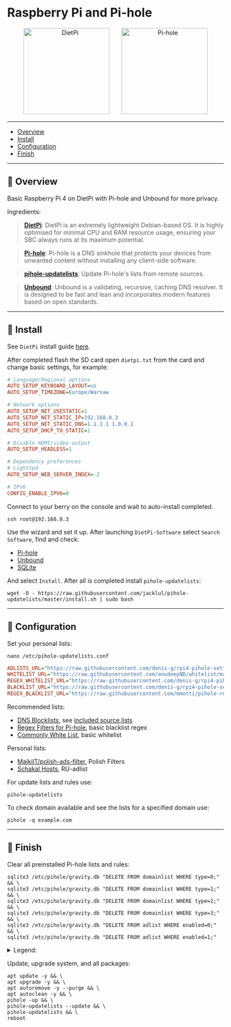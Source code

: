 # Raspberry Pi and Pi-hole

<div align="center">
  <img src="https://github.com/denis-g/rpi4-pihole-settings/blob/master/assets/dietpi.png" alt="DietPi" style="width: auto; height: 200px;" />
  &nbsp;&nbsp;&nbsp;&nbsp;&nbsp;
  <img src="https://github.com/denis-g/rpi4-pihole-settings/blob/master/assets/pihole.svg" alt="Pi-hole" style="width: auto; height: 200px;" />
</div>

---

- [Overview](#-overview)
- [Install](#-install)
- [Configuration](#-configuration)
- [Finish](#-finish)

---

## 🔹 Overview

Basic Raspberry Pi 4 on DietPi with Pi-hole and Unbound for more privacy.

Ingredients:

> **[DietPi](https://github.com/MichaIng/DietPi)**: DietPi is an extremely lightweight Debian-based OS. It is highly optimised for minimal CPU and RAM resource usage, ensuring your SBC always runs at its maximum potential.

> **[Pi-hole](https://docs.pi-hole.net/)**: Pi-hole is a DNS sinkhole that protects your devices from unwanted content without installing any client-side software.

> **[pihole-updatelists](https://github.com/jacklul/pihole-updatelists)**: Update Pi-hole's lists from remote sources.

> **[Unbound](https://unbound.docs.nlnetlabs.nl/en/latest/)**: Unbound is a validating, recursive, caching DNS resolver. It is designed to be fast and lean and incorporates modern features based on open standards.

---

## 🔹 Install

See `DietPi` install guide [here](https://dietpi.com/docs/install/).

After completed flash the SD card open `dietpi.txt` from the card and change basic settings, for example:

```ini
# Language/Regional options
AUTO_SETUP_KEYBOARD_LAYOUT=us
AUTO_SETUP_TIMEZONE=Europe/Warsaw

# Network options
AUTO_SETUP_NET_USESTATIC=1
AUTO_SETUP_NET_STATIC_IP=192.168.0.3
AUTO_SETUP_NET_STATIC_DNS=1.1.1.1 1.0.0.1
AUTO_SETUP_DHCP_TO_STATIC=1

# Disable HDMI/video output
AUTO_SETUP_HEADLESS=1

# Dependency preferences
# Lighttpd
AUTO_SETUP_WEB_SERVER_INDEX=-2

# IPv6
CONFIG_ENABLE_IPV6=0
```

Connect to your berry on the console and wait to auto-install completed.

```shell
ssh root@192.168.0.3
```

Use the wizard and set it up. After launching `DietPi-Software` select `Search Software`, find and check:
- [Pi-hole](https://dietpi.com/docs/software/dns_servers/#pi-hole)
- [Unbound](https://dietpi.com/docs/software/dns_servers/#unbound)
- [SQLite](https://dietpi.com/docs/software/databases/#sqlite)

And select `Install`. After all is completed install `pihole-updatelists`:

```shell
wget -O - https://raw.githubusercontent.com/jacklul/pihole-updatelists/master/install.sh | sudo bash
```

---

## 🔹 Configuration

Set your personal lists:

```shell
nano /etc/pihole-updatelists.conf
```

```ini
ADLISTS_URL="https://raw.githubusercontent.com/denis-g/rpi4-pihole-settings/master/adlist.txt"
WHITELIST_URL="https://raw.githubusercontent.com/anudeepND/whitelist/master/domains/whitelist.txt https://raw.githubusercontent.com/denis-g/rpi4-pihole-settings/master/whitelist.txt"
REGEX_WHITELIST_URL="https://raw.githubusercontent.com/denis-g/rpi4-pihole-settings/master/whitelist_regex.txt"
BLACKLIST_URL="https://raw.githubusercontent.com/denis-g/rpi4-pihole-settings/master/blacklist.txt"
REGEX_BLACKLIST_URL="https://raw.githubusercontent.com/mmotti/pihole-regex/master/regex.list https://raw.githubusercontent.com/denis-g/rpi4-pihole-settings/master/blacklist_regex.txt https://raw.githubusercontent.com/MajkiIT/polish-ads-filter/master/polish-pihole-filters/hostfile_regex.txt"
```

Recommended lists:
- [DNS Blocklists](https://github.com/hagezi/dns-blocklists), see [included source lists](https://github.com/hagezi/dns-blocklists/blob/main/usedsources.md)
- [Regex Filters for Pi-hole](https://github.com/mmotti/pihole-regex), basic blacklist regex
- [Commonly White List](https://github.com/anudeepND/whitelist), basic whitelist

Personal lists:
- [MajkiIT/polish-ads-filter](https://github.com/MajkiIT/polish-ads-filter), Polish Filters
- [Schakal Hosts](https://4pda.to/forum/index.php?showtopic=275091&st=8000#Spoil-89665467-4), RU-adlist

For update lists and rules use:

```shell
pihole-updatelists
```

To check domain available and see the lists for a specified domain use:

```shell
pihole -q example.com
```

---

## 🔹 Finish

Clear all preinstalled Pi-hole lists and rules:

```shell
sqlite3 /etc/pihole/gravity.db "DELETE FROM domainlist WHERE type=0;" && \
sqlite3 /etc/pihole/gravity.db "DELETE FROM domainlist WHERE type=1;" && \
sqlite3 /etc/pihole/gravity.db "DELETE FROM domainlist WHERE type=2;" && \
sqlite3 /etc/pihole/gravity.db "DELETE FROM domainlist WHERE type=3;" && \
sqlite3 /etc/pihole/gravity.db "DELETE FROM adlist WHERE enabled=0;"  && \
sqlite3 /etc/pihole/gravity.db "DELETE FROM adlist WHERE enabled=1;"
```

<details><summary>Legend:</summary>

```ini
domainlist type=0 # whitelist
domainlist type=1 # blacklist
domainlist type=2 # regex whitelist
domainlist type=3 # regex blacklist
adlist enabled=0  # disabled adlists
adlist enabled=1  # enabled adlists
```

</details>

Update, upgrade system, and all packages:

```shell
apt update -y && \
apt upgrade -y && \
apt autoremove -y --purge && \
apt autoclean -y && \
pihole -up && \
pihole-updatelists --update && \
pihole-updatelists && \
reboot
```
